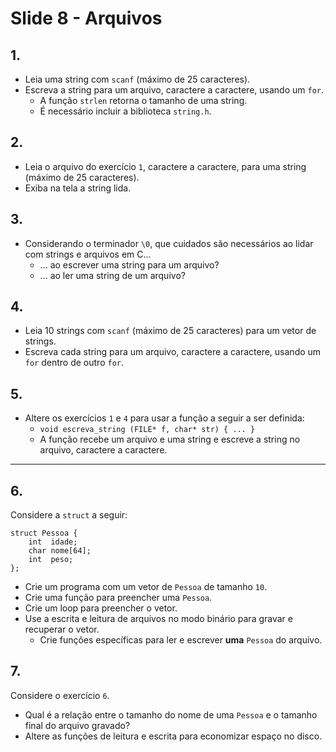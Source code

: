 <meta http-equiv="Content-Type" content="text/html; charset=UTF-8"/></p>        

Slide 8 - Arquivos
==================

## 1.

- Leia uma string com `scanf` (máximo de 25 caracteres).
- Escreva a string para um arquivo, caractere a caractere, usando um `for`.
    - A função `strlen` retorna o tamanho de uma string.
    - É necessário incluir a biblioteca `string.h`.

## 2.

- Leia o arquivo do exercício `1`, caractere a caractere, para uma string
  (máximo de 25 caracteres).
- Exiba na tela a string lida.

## 3.

- Considerando o terminador `\0`, que cuidados são necessários ao lidar com
  strings e arquivos em C...
    - ... ao escrever uma string para um arquivo?
    - ... ao ler uma string de um arquivo?

## 4.

- Leia 10 strings com `scanf` (máximo de 25 caracteres) para um vetor de
  strings.
- Escreva cada string para um arquivo, caractere a caractere, usando um `for`
  dentro de outro `for`.

## 5.

- Altere os exercícios `1` e `4` para usar a função a seguir a ser definida:
    - `void escreva_string (FILE* f, char* str) { ... }`
    - A função recebe um arquivo e uma string e escreve a string no arquivo,
      caractere a caractere.

-------------------------------------------------------------------------------

## 6.

Considere a `struct` a seguir:

```
struct Pessoa {
    int  idade;
    char nome[64];
    int  peso;
};
```

- Crie um programa com um vetor de `Pessoa` de tamanho `10`.
- Crie uma função para preencher uma `Pessoa`.
- Crie um loop para preencher o vetor.
- Use a escrita e leitura de arquivos no modo binário para gravar e recuperar
  o vetor.
    - Crie funções específicas para ler e escrever **uma** `Pessoa` do arquivo.

## 7.

Considere o exercício `6`.

- Qual é a relação entre o tamanho do nome de uma `Pessoa` e o tamanho final do
  arquivo gravado?
- Altere as funções de leitura e escrita para economizar espaço no disco.
